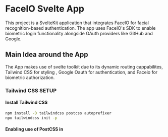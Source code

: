# FaceIO Svelte App

This project is a SvelteKit application that integrates FaceIO for facial recognition-based authentication. The app uses FaceIO's SDK to enable biometric login functionality alongside OAuth providers like GitHub and Google.

## Main Idea around the App

The App makes use of svelte toolkit due to its dynamic routing cappabilites, Tailwind CSS for styling , Google Oauth for authentication, and Faceio for biometric authorization.

### Tailwind CSS SETUP

#### Install Tailwind CSS

```bash
npm install -D tailwindcss postcss autoprefixer
npx tailwindcss init -p
```

#### Enabling use of PostCSS in <style> blocks

```javascript
import adapter from "@sveltejs/adapter-auto";
import { vitePreprocess } from "@sveltejs/vite-plugin-svelte";
/** @type {import('@sveltejs/kit').Config} */
const config = {
  kit: {
    adapter: adapter(),
  },
  preprocess: vitePreprocess(),
};
export default config;
```

#### Adding the Tailwind directives to your CSS

```css
@tailwind base;
@tailwind components;
@tailwind utilities;
```

#### Importing the CSS file To Layout.svelte

```javascript
<script>
  import "../app.css";
</script>

<slot />
```

### GOOGLE OAUTH AND FACEIO ID

Go to google cloud developer accounts to get your credentials for your app then add to it this environment variables

```bash
PUBLIC_FACEIO_PUBLIC_ID=your-faceio-public-id
GOOGLE_ID=your-google-client-id
GOOGLE_SECRET=your-google-client-secret
```

#### INSTALLING THE PRE-REQUISITE PACKAGES

This packages will be responsible for our google oauth

```bash
        "@auth/core": "^0.37.2",
		"@auth/sveltekit": "^1.7.2",
```

#### SETTING UP THE auth.ts FILE

This file is responsible for handling the svelteKit Authentication that is responsible for provide social authentication Providers

```javascript
import { SvelteKitAuth } from "@auth/sveltekit";
import GoogleProvider from "@auth/core/providers/google";
import { GOOGLE_ID, GOOGLE_SECRET } from "$env/static/private";

export const { handle, signIn, signOut } = SvelteKitAuth({
  providers: [
    GoogleProvider({ clientId: GOOGLE_ID, clientSecret: GOOGLE_SECRET }),
  ],
});
```

#### SETTING UP THE hooks.server.ts FILE

This file is responsible for exporting the handler function from the svelteKit Authentication that is also responsible for provide social authentication Providers

```javascript
import { handle } from "./auth";
export { handle };
```

#### CREATING THE layout.server.ts FILE in the app folder

This file is responsible for handling the session result from our Google or Social Authenttication from the svelteApp toolkit

```javascript
import type { LayoutServerLoad } from "./$types";

export const load: LayoutServerLoad = async (event) => {
  return {
    session: await event.locals.auth(),
  };
};
```

### MAIN APP DEVELOPMENT

#### LANDING PAGE
So we had to get the app store state which is page which gives us access to the session of the user
```javascript
<script>
  import "../app.css";
  import { page } from "$app/stores";
  // This will call the sign-in route that is provided by SvelteKitAuth
  async function loginWithGoogle() {
    window.location.href = "/auth/signin";
  }

  function HandleNavigateToDahboard() {
    window.location.href = "/dashboard";
  }
</script>
```

#### PROTECTING THE DASHBOARD
We have to create a folder called dashboard in the routes folder automatic we have created aroute called /dashboard. In this folder we have to get access to the session of the user authenticated. We obviously have to create a +page.ts file that will handle it

##### +Page.ts
```javascript
// src/routes/dashboard/+page.ts
import type { PageLoad } from './$types';
import { redirect } from '@sveltejs/kit';

export const load: PageLoad = async ({ parent }) => {
    const { session } = await parent();  // Access parent layout data (session)

    if (!session) {
        // Redirect if the user is not signed in
        throw redirect(303, '/');
    }

    // Return any data you need for the dashboard
    return {
        user: session.user
    };
};

```

##### +page.svelte
So we use the ``export let data;`` to get the props from the parent which is the user session. So we have to perfrom a logic if the user has no session he is not allowed to view the dashboard


```javascript
<script lang="ts">

  export let data;
</script>

{#if data.session}
  <!-- Render child routes when session is available -->
  <main class="bg-[#F4F4F9] pb-20 min-h-[100vh]">
    {#if showTransferModal}
      <TransferModal
        {transactions}
        modal={showTransferModal}
        {OffTransferModal}
      />
    {/if}
    {#if showAuthModal}
      <FacialAuthenticationModal
        {authenticateNewUser}
        modal={showAuthModal}
        {offAuthModal}
      />
    {/if}
    <!-- FacialAuthenticationModal -->
    <Header />
    <div
      class="w-full max-w-[1200px] px-4 md:px-8 mx-auto mt-4 min-h-[600px] flex gap-12 flex-col md:items-center justify-center"
    >
      <div
        class="w-full flex flex-col gap-8 items-start p-8 rounded-lg bg-[#1A2E5A] text-white"
      >
        <h3 class="text-xl family2 md:text-2xl">Account Balance</h3>
        <!-- <h2 class="text-2xl family2 md:text-4xl">${amount}</h2> -->
        <button
          on:click={OnAuthenticationModal}
          class="px-8 py-3 hover:opacity-40 family2 text-sm md:text-base rounded-lg bg-[#00BFA6] text-white flex items-center justify-center gap-4"
          ><EyeIcon size={20} />View Balance</button
        >
      </div>

      <!-- <div class="flex w-full items-center justify-center gap-8">
        <button
          on:click={OnTransferModal}
          class="px-8 py-3 hover:opacity-40 family2 text-base rounded-lg bg-[#00BFA6] text-white flex items-center justify-center gap-4"
          ><SendIcon height={2} width={2} /> Send Money</button
        >
        <button
          on:click={OnAuthenticationModal}
          class="px-8 py-3 hover:opacity-40 family2 text-base rounded-lg bg-[#fff] border text-dark flex items-center justify-center gap-4"
          ><UserIcon height={2} width={2} /> Request Money</button
        >
      </div> -->
      <div
        class="w-full flex flex-col gap-6 p-8 rounded-lg items-start bg-[#fff] shadow text-dark"
      >
        <h2 class="text-xl family2 md:text-2xl">
          Swift Transfer with Milzbank
          <span class="text-base block pt-3 max-w-[450px] font-normal">
            Send money across borders instantly with our cutting-edge currency
            exchange platform.
          </span>
        </h2>

        <button
          on:click={OnTransferModal}
          class="px-8 py-3 hover:opacity-40 family2 text-base rounded-lg bg-[#00BFA6] text-white flex items-center justify-center gap-4"
          ><SendIcon font-size={"12px"} size={20} /> Start Swift Transfer</button
        >
      </div>
      <div
        class="w-full flex flex-col gap-8 p-8 rounded-lg bg-[#fff] shadow text-dark"
      >
        <h2 class="text-xl family2 md:text-2xl">
          {#if transactions?.length !== 0}
            Recent Transactions
          {:else}
            No Transactions
          {/if}
        </h2>
        {#if transactions?.length !== 0}
          <ul class="space-y-4">
            {#each transactions as transaction (transaction.id)}
              <li class="flex items-center justify-between">
                <div class="flex items-center space-x-4">
                  {#if transaction.type === "received"}
                    <ArrowDownIcon class="h-6 w-6 text-green-500" />
                  {:else}
                    <ArrowUpIcon class="h-6 w-6 text-red-500" />
                  {/if}
                  <div>
                    <p class="font-medium text-lg md:text-xl">
                      {transaction.type === "received"
                        ? transaction.from
                        : transaction.to}
                    </p>
                    <p class="text-sm md:text-base text-gray-500">
                      {transaction.date}
                    </p>
                  </div>
                </div>
                <p
                  class={`font-medium md:text-xl text-lg ${transaction.type === "received" ? "text-green-500" : "text-red-500"}`}
                >
                  {transaction.type === "received"
                    ? "+"
                    : "-"}${transaction.amount.toFixed(2)}
                </p>
              </li>
            {/each}
          </ul>
        {/if}
      </div>
    </div>
  </main>
{:else}
  <!-- Optionally show a message or something else before redirection -->
  <p>Redirecting...</p>
{/if}
```



